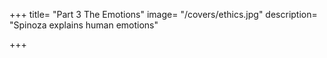 +++
title=  "Part 3 The Emotions"
image=  "/covers/ethics.jpg"
description= "Spinoza explains human emotions"

+++

